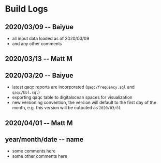 # Build Logs

## 2020/03/09 -- Baiyue
+ all input data loaded as of 2020/03/09
+ and any other comments

## 2020/03/13 -- Matt M

## 2020/03/20 -- Baiyue
+ latest qaqc reports are incorporated (`qaqc/frequency.sql` and `qaqc/bbl.sql`)
+ exporting qaqc table to digitalocean spaces for visualization
+ new versioning convention, the version will default to the first day of the month, e.g. this version will be outputed as `2020/03/01`

## 2020/04/01 -- Matt M

## year/month/date -- name
+ some comments here
+ some other comments here


